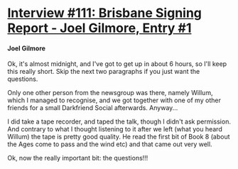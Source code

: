 # [Interview #111: Brisbane Signing Report - Joel Gilmore, Entry #1](https://www.theoryland.com/intvmain.php?i=111#1)

#### Joel Gilmore

Ok, it's almost midnight, and I've got to get up in about 6 hours, so I'll keep this really short. Skip the next two paragraphs if you just want the questions.

Only one other person from the newsgroup was there, namely Willum, which I managed to recognise, and we got together with one of my other friends for a small Darkfriend Social afterwards. Anyway...

I did take a tape recorder, and taped the talk, though I didn't ask permission. And contrary to what I thought listening to it after we left (what you heard Willum) the tape is pretty good quality. He read the first bit of Book 8 (about the Ages come to pass and the wind etc) and that came out very well.

Ok, now the really important bit: the questions!!!


